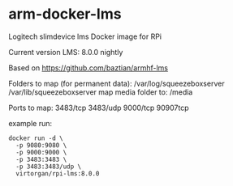 # arm-docker-lms
Logitech slimdevice lms Docker image for RPi

Current version LMS: 8.0.0 nightly

Based on https://github.com/baztian/armhf-lms

Folders to map (for permanent data):
/var/log/squeezeboxserver
/var/lib/squeezeboxserver
map media folder to:
/media

Ports to map:
3483/tcp
3483/udp
9000/tcp
90907tcp

example run:
```
docker run -d \
  -p 9080:9080 \
  -p 9000:9000 \
  -p 3483:3483 \
  -p 3483:3483/udp \
  virtorgan/rpi-lms:8.0.0
```
